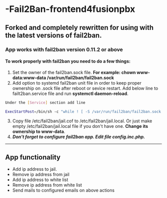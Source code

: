 # -Fail2Ban-frontend4fusionpbx

Forked and completely rewritten for using with the latest 
versions of fail2ban.
---
### **App works with fail2ban version 0.11.2 or above**

#### To work properly with fail2ban you need to do a few things:
1. Set the owner of the fail2ban.sock file. **For example: chown www-data:www-data /var/run/fail2ban/fail2ban.sock** 
2. Add option to systemd fail2ban unit file in order to keep proper ownership on .sock file after reboot or sevice restart. Add below line to failt2ban.service file and run **systemctl daemon-reload**.

```bash
Under the [Service] section add line

ExecStartPost=/bin/sh -c "while ! [ -S /var/run/fail2ban/fail2ban.sock ]; do sleep 1; done; chown www-data:www-data /var/run/fail2ban/fail2ban.sock;"

```
3. Copy file /etc/fail2ban/jail.cof to /etc/fail2ban/jail.local. Or just make empty /etc/fail2ban/jail.local file if you don't have one. **Change its ownership to www-data**.  
4. **_Don't forget to configure fail2ban app. Edit file config.inc.php._**

---

## App functionality
- Add ip address to jail.
- Remove ip address from jail
- Add ip address to white list
- Remove ip address from white list
- Send mails to configured emails on above actions
